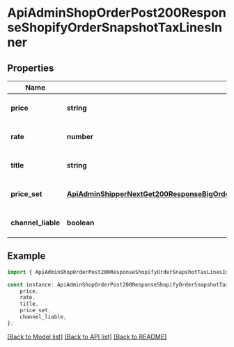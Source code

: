 # ApiAdminShopOrderPost200ResponseShopifyOrderSnapshotTaxLinesInner


## Properties

Name | Type | Description | Notes
------------ | ------------- | ------------- | -------------
**price** | **string** |  | [optional] [default to undefined]
**rate** | **number** |  | [optional] [default to undefined]
**title** | **string** |  | [optional] [default to undefined]
**price_set** | [**ApiAdminShipperNextGet200ResponseBigOrderLineItemsV2InnerShopifyOrderLineItemSnapshotDutiesInnerPriceSet**](ApiAdminShipperNextGet200ResponseBigOrderLineItemsV2InnerShopifyOrderLineItemSnapshotDutiesInnerPriceSet.md) |  | [optional] [default to undefined]
**channel_liable** | **boolean** |  | [optional] [default to undefined]

## Example

```typescript
import { ApiAdminShopOrderPost200ResponseShopifyOrderSnapshotTaxLinesInner } from '@heavygee/arda-api-sdk';

const instance: ApiAdminShopOrderPost200ResponseShopifyOrderSnapshotTaxLinesInner = {
    price,
    rate,
    title,
    price_set,
    channel_liable,
};
```

[[Back to Model list]](../README.md#documentation-for-models) [[Back to API list]](../README.md#documentation-for-api-endpoints) [[Back to README]](../README.md)
